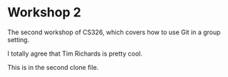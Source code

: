 # Workshop 2

The second workshop of CS326, which covers how to use Git in a group setting.

I totally agree that Tim Richards is pretty cool.

This is in the second clone file.
